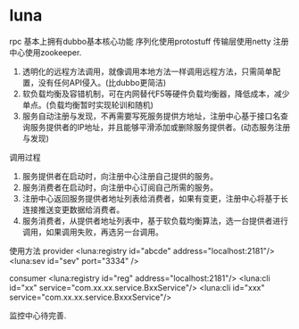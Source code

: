 # luna
rpc
基本上拥有dubbo基本核心功能 序列化使用protostuff 传输层使用netty 注册中心使用zookeeper.
1. 透明化的远程方法调用，就像调用本地方法一样调用远程方法，只需简单配置，没有任何API侵入。(比dubbo更简洁)
2. 软负载均衡及容错机制，可在内网替代F5等硬件负载均衡器，降低成本，减少单点。(负载均衡暂时实现轮训和随机)
3. 服务自动注册与发现，不再需要写死服务提供方地址，注册中心基于接口名查询服务提供者的IP地址，并且能够平滑添加或删除服务提供者。(动态服务注册与发现)

调用过程
1. 服务提供者在启动时，向注册中心注册自己提供的服务。
2. 服务消费者在启动时，向注册中心订阅自己所需的服务。
3. 注册中心返回服务提供者地址列表给消费者，如果有变更，注册中心将基于长连接推送变更数据给消费者。
4. 服务消费者，从提供者地址列表中，基于软负载均衡算法，选一台提供者进行调用，如果调用失败，再选另一台调用。

使用方法
provider
<luna:registry id="abcde" address="localhost:2181"/><!--注册中心zookeeper地址-->
<luna:sev id="sev" port="3334" /><!--服务端暴露地址-->

consumer
<luna:registry id="reg" address="localhost:2181"/><!--注册中心zookeeper地址-->
<luna:cli id="xx" service="com.xx.xx.service.BxxService"/><!--service1路径名称-->
<luna:cli id="xxx" service="com.xx.xx.service.BxxxService"/><!--service2路径名称-->


监控中心待完善.
